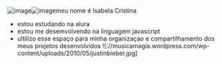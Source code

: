 ![image](https://github.com/isa160507/isa160507/assets/172406832/fc28ea33-26e0-4e26-9afd-ff55c2ef50bd)![image](https://github.com/isa160507/isa160507/assets/172406832/06ae25cf-73dc-4d34-866c-2f5c41c4ddf4)meu nome é Isabela Cristina
- estou estudando na alura
- estou me desemvolvendo na linguagem javascript
- ultilizo esse espaço para minha organizaçao e compartilhamento dos meus projetos desenvolvidos
  ![://musicamagia.wordpress.com/wp-content/uploads/2010/05/justinbieber.jpg]
